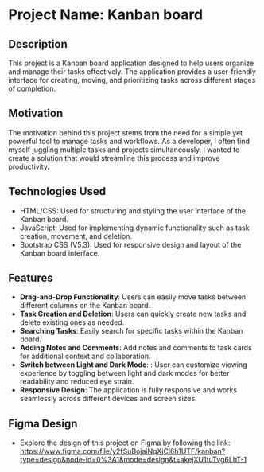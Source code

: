 # Project Name: Kanban board

## Description
This project is a Kanban board application designed to help users organize and manage their tasks effectively. The application provides a user-friendly interface for creating, moving, and prioritizing tasks across different stages of completion.

## Motivation
The motivation behind this project stems from the need for a simple yet powerful tool to manage tasks and workflows. As a developer, I often find myself juggling multiple tasks and projects simultaneously. I wanted to create a solution that would streamline this process and improve productivity.

## Technologies Used
- HTML/CSS: Used for structuring and styling the user interface of the Kanban board.
- JavaScript: Used for implementing dynamic functionality such as task creation, movement, and deletion.
- Bootstrap CSS (V5.3): Used for responsive design and layout of the Kanban board interface.

## Features
- **Drag-and-Drop Functionality**: Users can easily move tasks between different columns on the Kanban board.
- **Task Creation and Deletion**: Users can quickly create new tasks and delete existing ones as needed.
- **Searching Tasks**: Easily search for specific tasks within the Kanban board.
- **Adding Notes and Comments**: Add notes and comments to task cards for additional context and collaboration.
- **Switch between Light and Dark Mode**: : User can customize viewing experience by toggling between light and dark modes for better readability and reduced eye strain.
- **Responsive Design**: The application is fully responsive and works seamlessly across different devices and screen sizes.

## Figma Design
- Explore the design of this project on Figma by following the link: https://www.figma.com/file/y2fSuBojaiNqXjCl6h1UTF/kanban?type=design&node-id=0%3A1&mode=design&t=akejXU1tuTvg6LhT-1
